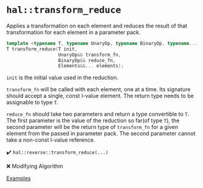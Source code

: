 # `hal::transform_reduce`

Applies a transformation on each element and reduces the result of that
transformation for each element in a parameter pack.

```cpp
template <typename T, typename UnaryOp, typename BinaryOp, typename... Elements>
T transform_reduce(T init,
                   UnaryOp&& transform_fn,
                   BinaryOp&& reduce_fn,
                   Elements&&... elements);
```

`init` is the initial value used in the reduction.

`transform_fn` will be called with each element, one at a time. Its signature
should accept a single, const l-value element. The return type needs to be
assignable to type `T`.

`reduce_fn` should take two parameters and return a type convertible to `T`. The
first parameter is the value of the reduction so far(of type `T`), the second
parameter will be the return type of `transform_fn` for a given element from the
passed in parameter pack. The second parameter cannot take a non-const l-value
reference.

:heavy_check_mark: `hal::reverse::transform_reduce(...)`

:x: Modifying Algorithm

[Examples](../tests/transform_reduce.test.cpp)
